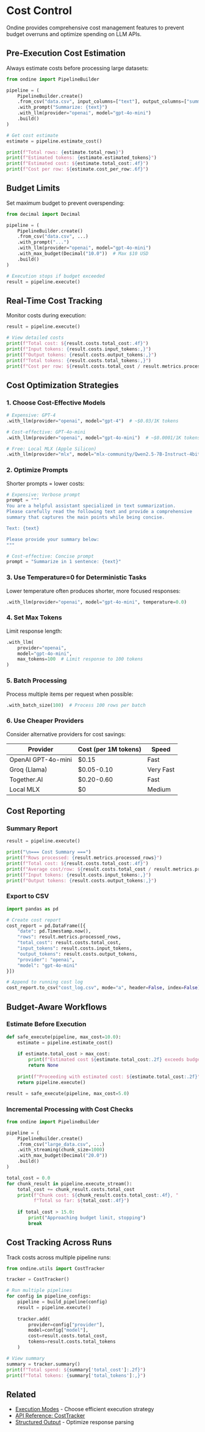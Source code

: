 # Cost Control

Ondine provides comprehensive cost management features to prevent budget overruns and optimize spending on LLM APIs.

## Pre-Execution Cost Estimation

Always estimate costs before processing large datasets:

```python
from ondine import PipelineBuilder

pipeline = (
    PipelineBuilder.create()
    .from_csv("data.csv", input_columns=["text"], output_columns=["summary"])
    .with_prompt("Summarize: {text}")
    .with_llm(provider="openai", model="gpt-4o-mini")
    .build()
)

# Get cost estimate
estimate = pipeline.estimate_cost()

print(f"Total rows: {estimate.total_rows}")
print(f"Estimated tokens: {estimate.estimated_tokens}")
print(f"Estimated cost: ${estimate.total_cost:.4f}")
print(f"Cost per row: ${estimate.cost_per_row:.6f}")
```

## Budget Limits

Set maximum budget to prevent overspending:

```python
from decimal import Decimal

pipeline = (
    PipelineBuilder.create()
    .from_csv("data.csv", ...)
    .with_prompt("...")
    .with_llm(provider="openai", model="gpt-4o-mini")
    .with_max_budget(Decimal("10.0"))  # Max $10 USD
    .build()
)

# Execution stops if budget exceeded
result = pipeline.execute()
```

## Real-Time Cost Tracking

Monitor costs during execution:

```python
result = pipeline.execute()

# View detailed costs
print(f"Total cost: ${result.costs.total_cost:.4f}")
print(f"Input tokens: {result.costs.input_tokens:,}")
print(f"Output tokens: {result.costs.output_tokens:,}")
print(f"Total tokens: {result.costs.total_tokens:,}")
print(f"Cost per row: ${result.costs.total_cost / result.metrics.processed_rows:.6f}")
```

## Cost Optimization Strategies

### 1. Choose Cost-Effective Models

```python
# Expensive: GPT-4
.with_llm(provider="openai", model="gpt-4")  # ~$0.03/1K tokens

# Cost-effective: GPT-4o-mini
.with_llm(provider="openai", model="gpt-4o-mini")  # ~$0.0001/1K tokens

# Free: Local MLX (Apple Silicon)
.with_llm(provider="mlx", model="mlx-community/Qwen2.5-7B-Instruct-4bit")  # $0
```

### 2. Optimize Prompts

Shorter prompts = lower costs:

```python
# Expensive: Verbose prompt
prompt = """
You are a helpful assistant specialized in text summarization.
Please carefully read the following text and provide a comprehensive
summary that captures the main points while being concise.

Text: {text}

Please provide your summary below:
"""

# Cost-effective: Concise prompt
prompt = "Summarize in 1 sentence: {text}"
```

### 3. Use Temperature=0 for Deterministic Tasks

Lower temperature often produces shorter, more focused responses:

```python
.with_llm(provider="openai", model="gpt-4o-mini", temperature=0.0)
```

### 4. Set Max Tokens

Limit response length:

```python
.with_llm(
    provider="openai",
    model="gpt-4o-mini",
    max_tokens=100  # Limit response to 100 tokens
)
```

### 5. Batch Processing

Process multiple items per request when possible:

```python
.with_batch_size(100)  # Process 100 rows per batch
```

### 6. Use Cheaper Providers

Consider alternative providers for cost savings:

| Provider | Cost (per 1M tokens) | Speed |
|----------|---------------------|-------|
| OpenAI GPT-4o-mini | $0.15 | Fast |
| Groq (Llama) | $0.05-0.10 | Very Fast |
| Together.AI | $0.20-0.60 | Fast |
| Local MLX | $0 | Medium |

## Cost Reporting

### Summary Report

```python
result = pipeline.execute()

print("\n=== Cost Summary ===")
print(f"Rows processed: {result.metrics.processed_rows}")
print(f"Total cost: ${result.costs.total_cost:.4f}")
print(f"Average cost/row: ${result.costs.total_cost / result.metrics.processed_rows:.6f}")
print(f"Input tokens: {result.costs.input_tokens:,}")
print(f"Output tokens: {result.costs.output_tokens:,}")
```

### Export to CSV

```python
import pandas as pd

# Create cost report
cost_report = pd.DataFrame([{
    "date": pd.Timestamp.now(),
    "rows": result.metrics.processed_rows,
    "total_cost": result.costs.total_cost,
    "input_tokens": result.costs.input_tokens,
    "output_tokens": result.costs.output_tokens,
    "provider": "openai",
    "model": "gpt-4o-mini"
}])

# Append to running cost log
cost_report.to_csv("cost_log.csv", mode="a", header=False, index=False)
```

## Budget-Aware Workflows

### Estimate Before Execution

```python
def safe_execute(pipeline, max_cost=10.0):
    estimate = pipeline.estimate_cost()
    
    if estimate.total_cost > max_cost:
        print(f"Estimated cost ${estimate.total_cost:.2f} exceeds budget ${max_cost:.2f}")
        return None
    
    print(f"Proceeding with estimated cost: ${estimate.total_cost:.2f}")
    return pipeline.execute()

result = safe_execute(pipeline, max_cost=5.0)
```

### Incremental Processing with Cost Checks

```python
from ondine import PipelineBuilder

pipeline = (
    PipelineBuilder.create()
    .from_csv("large_data.csv", ...)
    .with_streaming(chunk_size=1000)
    .with_max_budget(Decimal("20.0"))
    .build()
)

total_cost = 0.0
for chunk_result in pipeline.execute_stream():
    total_cost += chunk_result.costs.total_cost
    print(f"Chunk cost: ${chunk_result.costs.total_cost:.4f}, "
          f"Total so far: ${total_cost:.4f}")
    
    if total_cost > 15.0:
        print("Approaching budget limit, stopping")
        break
```

## Cost Tracking Across Runs

Track costs across multiple pipeline runs:

```python
from ondine.utils import CostTracker

tracker = CostTracker()

# Run multiple pipelines
for config in pipeline_configs:
    pipeline = build_pipeline(config)
    result = pipeline.execute()
    
    tracker.add(
        provider=config["provider"],
        model=config["model"],
        cost=result.costs.total_cost,
        tokens=result.costs.total_tokens
    )

# View summary
summary = tracker.summary()
print(f"Total spend: ${summary['total_cost']:.2f}")
print(f"Total tokens: {summary['total_tokens']:,}")
```

## Related

- [Execution Modes](execution-modes.md) - Choose efficient execution strategy
- [API Reference: CostTracker](../api/utils.md#costtracker)
- [Structured Output](structured-output.md) - Optimize response parsing

